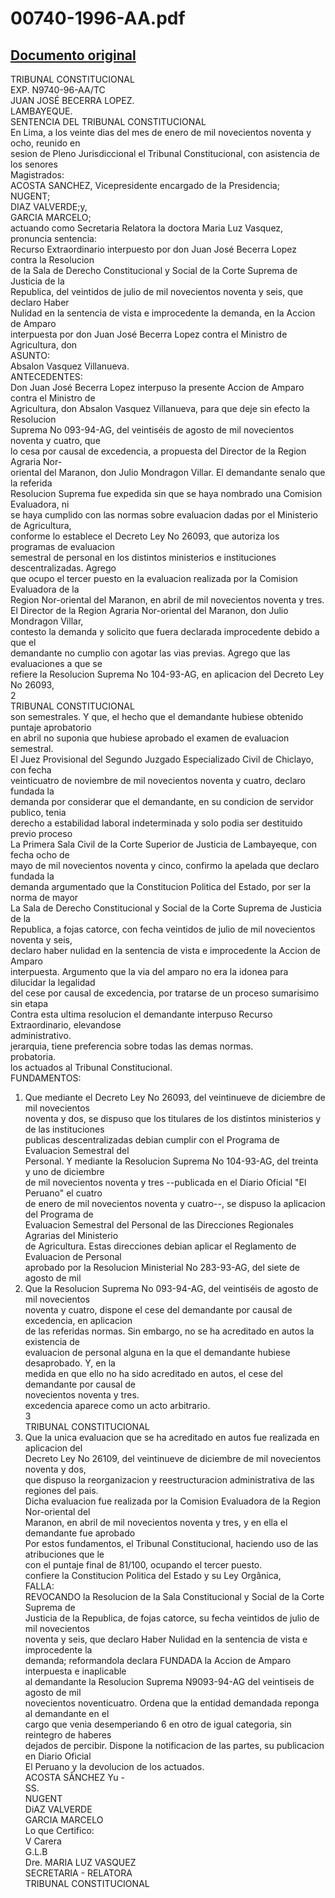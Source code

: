 
00740-1996-AA.pdf
=================
  
[Documento original](https://tc.gob.pe/jurisprudencia/1998/00740-1996-AA.pdf)  
---  
TRIBUNAL CONSTITUCIONAL  
EXP. N9740-96-AA/TC  
JUAN JOSÉ BECERRA LOPEZ.  
LAMBAYEQUE.  
SENTENCIA DEL TRIBUNAL CONSTITUCIONAL  
En Lima, a los veinte dias del mes de enero de mil novecientos noventa y ocho, reunido en  
sesion de Pleno Jurisdiccional el Tribunal Constitucional, con asistencia de los senores  
Magistrados:  
ACOSTA SANCHEZ, Vicepresidente encargado de la Presidencia;  
NUGENT;  
DIAZ VALVERDE;y,  
GARCIA MARCELO;  
actuando como Secretaria Relatora la doctora Maria Luz Vasquez, pronuncia sentencia:  
Recurso Extraordinario interpuesto por don Juan José Becerra Lopez contra la Resolucion  
de la Sala de Derecho Constitucional y Social de la Corte Suprema de Justicia de la  
Republica, del veintidos de julio de mil novecientos noventa y seis, que declaro Haber  
Nulidad en la sentencia de vista e improcedente la demanda, en la Accion de Amparo  
interpuesta por don Juan José Becerra Lopez contra el Ministro de Agricultura, don  
ASUNTO:  
Absalon Vasquez Villanueva.  
ANTECEDENTES:  
Don Juan José Becerra Lopez interpuso la presente Accion de Amparo contra el Ministro de  
Agricultura, don Absalon Vasquez Villanueva, para que deje sin efecto la Resolucion  
Suprema No 093-94-AG, del veintiséis de agosto de mil novecientos noventa y cuatro, que  
lo cesa por causal de excedencia, a propuesta del Director de la Region Agraria Nor-  
oriental del Maranon, don Julio Mondragon Villar. El demandante senalo que la referida  
Resolucion Suprema fue expedida sin que se haya nombrado una Comision Evaluadora, ni  
se haya cumplido con las normas sobre evaluacion dadas por el Ministerio de Agricultura,  
conforme lo establece el Decreto Ley No 26093, que autoriza los programas de evaluacion  
semestral de personal en los distintos ministerios e instituciones descentralizadas. Agrego  
que ocupo el tercer puesto en la evaluacion realizada por la Comision Evaluadora de la  
Region Nor-oriental del Maranon, en abril de mil novecientos noventa y tres.  
El Director de la Region Agraria Nor-oriental del Maranon, don Julio Mondragon Villar,  
contesto la demanda y solicito que fuera declarada improcedente debido a que el  
demandante no cumplio con agotar las vias previas. Agrego que las evaluaciones a que se  
refiere la Resolucion Suprema No 104-93-AG, en aplicacion del Decreto Ley No 26093,  
2  
TRIBUNAL CONSTITUCIONAL  
son semestrales. Y que, el hecho que el demandante hubiese obtenido puntaje aprobatorio  
en abril no suponia que hubiese aprobado el examen de evaluacion semestral.  
El Juez Provisional del Segundo Juzgado Especializado Civil de Chiclayo, con fecha  
veinticuatro de noviembre de mil novecientos noventa y cuatro, declaro fundada la  
demanda por considerar que el demandante, en su condicion de servidor publico, tenia  
derecho a estabilidad laboral indeterminada y solo podia ser destituido previo proceso  
La Primera Sala Civil de la Corte Superior de Justicia de Lambayeque, con fecha ocho de  
mayo de mil novecientos noventa y cinco, confirmo la apelada que declaro fundada la  
demanda argumentado que la Constitucion Politica del Estado, por ser la norma de mayor  
La Sala de Derecho Constitucional y Social de la Corte Suprema de Justicia de la  
Republica, a fojas catorce, con fecha veintidos de julio de mil novecientos noventa y seis,  
declaro haber nulidad en la sentencia de vista e improcedente la Accion de Amparo  
interpuesta. Argumento que la via del amparo no era la idonea para dilucidar la legalidad  
del cese por causal de excedencia, por tratarse de un proceso sumarisimo sin etapa  
Contra esta ultima resolucion el demandante interpuso Recurso Extraordinario, elevandose  
administrativo.  
jerarquia, tiene preferencia sobre todas las demas normas.  
probatoria.  
los actuados al Tribunal Constitucional.  
FUNDAMENTOS:  
1. Que mediante el Decreto Ley No 26093, del veintinueve de diciembre de mil novecientos  
noventa y dos, se dispuso que los titulares de los distintos ministerios y de las instituciones  
publicas descentralizadas debian cumplir con el Programa de Evaluacion Semestral del  
Personal. Y mediante la Resolucion Suprema No 104-93-AG, del treinta y uno de diciembre  
de mil novecientos noventa y tres --publicada en el Diario Oficial "El Peruano" el cuatro  
de enero de mil novecientos noventa y cuatro--, se dispuso la aplicacion del Programa de  
Evaluacion Semestral del Personal de las Direcciones Regionales Agrarias del Ministerio  
de Agricultura. Estas direcciones debian aplicar el Reglamento de Evaluacion de Personal  
aprobado por la Resolucion Ministerial No 283-93-AG, del siete de agosto de mil  
2. Que la Resolucion Suprema No 093-94-AG, del veintiséis de agosto de mil novecientos  
noventa y cuatro, dispone el cese del demandante por causal de excedencia, en aplicacion  
de las referidas normas. Sin embargo, no se ha acreditado en autos la existencia de  
evaluacion de personal alguna en la que el demandante hubiese desaprobado. Y, en la  
medida en que ello no ha sido acreditado en autos, el cese del demandante por causal de  
novecientos noventa y tres.  
excedencia aparece como un acto arbitrario.  
3  
TRIBUNAL CONSTITUCIONAL  
3. Que la unica evaluacion que se ha acreditado en autos fue realizada en aplicacion del  
Decreto Ley No 26109, del veintinueve de diciembre de mil novecientos noventa y dos,  
que dispuso la reorganizacion y reestructuracion administrativa de las regiones del pais.  
Dicha evaluacion fue realizada por la Comision Evaluadora de la Region Nor-oriental del  
Maranon, en abril de mil novecientos noventa y tres, y en ella el demandante fue aprobado  
Por estos fundamentos, el Tribunal Constitucional, haciendo uso de las atribuciones que le  
con el puntaje final de 81/100, ocupando el tercer puesto.  
confiere la Constitucion Politica del Estado y su Ley Orgânica,  
FALLA:  
REVOCANDO la Resolucion de la Sala Constitucional y Social de la Corte Suprema de  
Justicia de la Republica, de fojas catorce, su fecha veintidos de julio de mil novecientos  
noventa y seis, que declaro Haber Nulidad en la sentencia de vista e improcedente la  
demanda; reformandola declara FUNDADA la Accion de Amparo interpuesta e inaplicable  
al demandante la Resolucion Suprema N9093-94-AG del veintiseis de agosto de mil  
novecientos noventicuatro. Ordena que la entidad demandada reponga al demandante en el  
cargo que venia desemperiando 6 en otro de igual categoria, sin reintegro de haberes  
dejados de percibir. Dispone la notificacion de las partes, su publicacion en Diario Oficial  
El Peruano y la devolucion de los actuados.  
ACOSTA SÂNCHEZ Yu -  
SS.  
NUGENT  
DiAZ VALVERDE  
GARCIA MARCELO  
Lo que Certifico:  
V Carera  
G.L.B  
Dre. MARIA LUZ VASQUEZ  
SECRETARIA - RELATORA  
TRIBUNAL CONSTITUCIONAL
